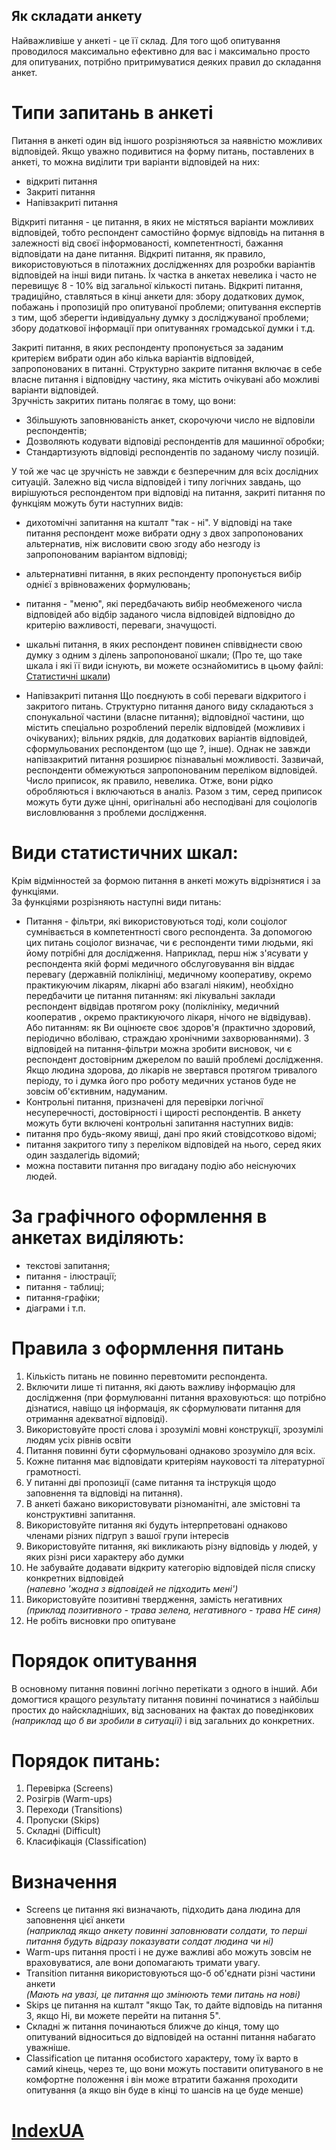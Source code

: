  ## Як складати анкету

Найважливіше у анкеті - це її склад. Для того щоб опитування проводилося максимально ефективно для вас і максимально просто для опитуваних, потрібно притримуватися деяких правил до складання анкет.

# Типи запитань в анкеті
Питання в анкеті один від іншого розрізняються за наявністю можливих відповідей. Якщо уважно подивитися на форму питань, поставлених в анкеті, то можна виділити три варіанти відповідей на них:
* відкриті питання
* Закриті питання
* Напівзакриті питання  
  
Відкриті питання - це питання, в яких не містяться варіанти можливих відповідей, тобто респондент самостійно формує відповідь на питання в залежності від своєї інформованості, компетентності, бажання відповідати на дане питання. Відкриті питання, як правило, використовуються в пілотажних дослідженнях для розробки варіантів відповідей на інші види питань. Їх частка в анкетах невелика і часто не перевищує 8 - 10% від загальної кількості питань.
Відкриті питання, традиційно, ставляться в кінці анкети для: збору додаткових думок, побажань і пропозицій про опитуваної проблеми; опитування експертів з тим, щоб зберегти індивідуальну думку з досліджуваної проблеми; збору додаткової інформації при опитуваннях громадської думки і т.д.  
  
Закриті питання, в яких респонденту пропонується за заданим критерієм вибрати один або кілька варіантів відповідей, запропонованих в питанні. Структурно закрите питання включає в себе власне питання і відповідну частину, яка містить очікувані або можливі варіанти відповідей.  
Зручність закритих питань полягає в тому, що вони:
* Збільшують заповнюваність анкет, скорочуючи число не відповіли респондентів;
* Дозволяють кодувати відповіді респондентів для машинної обробки;
* Стандартизують відповіді респондентів по заданому числу позицій.
  
У той же час це зручність не завжди є безперечним для всіх дослідних ситуацій.
Залежно від числа відповідей і типу логічних завдань, що вирішуються респондентом при відповіді на питання, закриті питання по функціям можуть бути наступних видів:  
* дихотомічні запитання на кшталт "так - ні". У відповіді на таке питання респондент може вибрати одну з двох запропонованих альтернатив, ніж висловити свою згоду або незгоду із запропонованим варіантом відповіді;
* альтернативні питання, в яких респонденту пропонується вибір однієї з врівноважених формулювань;
* питання - "меню", які передбачають вибір необмеженого числа відповідей або відбір заданого числа відповідей відповідно до критерію важливості, переваги, значущості.  
* шкальні питання, в яких респондент повинен співвіднести свою думку з одним з ділень запропонованої шкали; (Про те, що таке шкала і які її види існують, ви можете осзнайомитись в цьому файлі: [Статистичні шкали](https://github.com/ip-85/System-Dynamics/blob/master/Theory/Shkaly.md))

* Напівзакриті питання
Що поєднують в собі переваги відкритого і закритого питань. Структурно питання даного виду складаються з спонукальної частини (власне питання); відповідної частини, що містить спеціально розроблений перелік відповідей (можливих і очікуваних); вільних рядків, для додаткових варіантів відповідей, сформульованих респондентом (що ще ?, інше).
Однак не завжди напівзакритий питання розширює пізнавальні можливості. Зазвичай, респонденти обмежуються запропонованим переліком відповідей. Число приписок, як правило, невелика. Отже, вони рідко обробляються і включаються в аналіз. Разом з тим, серед приписок можуть бути дуже цінні, оригінальні або несподівані для соціологів висловлювання з проблеми дослідження.

# Види статистичних шкал:
    
Крім відмінностей за формою питання в анкеті можуть відрізнятися і за функціями.  
За функціями розрізняють наступні види питань:
* Питання - фільтри, які використовуються тоді, коли соціолог сумнівається в компетентності свого респондента. За допомогою цих питань соціолог визначає, чи є респонденти тими людьми, які йому потрібні для дослідження.
Наприклад, перш ніж з'ясувати у респондента якій формі медичного обслуговування він віддає перевагу (державній поліклініці, медичному кооперативу, окремо практикуючим лікарям, лікарні або взагалі ніяким), необхідно передбачити це питання питанням: які лікувальні заклади респондент відвідав протягом року (поліклініку, медичний кооператив , окремо практикуючого лікаря, нічого не відвідував). Або питанням: як Ви оцінюєте своє здоров'я (практично здоровий, періодично вболіваю, страждаю хронічними захворюваннями). З відповідей на питання-фільтри можна зробити висновок, чи є респондент достовірним джерелом по вашій проблемі дослідження.
Якщо людина здорова, до лікарів не звертався протягом тривалого періоду, то і думка його про роботу медичних установ буде не зовсім об'єктивним, надуманим.
* Контрольні питання, призначені для перевірки логічної несуперечності, достовірності і щирості респондентів. В анкету можуть бути включені контрольні запитання наступних видів:
* питання про будь-якому явищі, дані про який стовідсотково відомі;
* питання закритого типу з переліком відповідей на нього, серед яких один заздалегідь відомий;
* можна поставити питання про вигадану подію або неіснуючих людей.
# За графічного оформлення в анкетах виділяють:
* текстові запитання;
* питання - ілюстрації;
* питання - таблиці;
* питання-графіки;
* діаграми і т.п.

# Правила з оформлення питань

1. Кількість питань не повинно перевтомити респондента.
2. Включити лише ті питання, які дають важливу інформацію для дослідження (при формулюванні питання враховуються: що потрібно дізнатися, навіщо ця інформація, як сформулювати питання для отримання адекватної відповіді).
3. Використовуйте прості слова і зрозумілі мовні конструкції, зрозумілі людям усіх рівнів освіти
4. Питання повинні бути сформульовані однаково зрозуміло для всіх.
5. Кожне питання має відповідати критеріям науковості та літературної грамотності.
6. У питанні дві пропозиції (саме питання та інструкція щодо заповнення та відповіді на питання).
7. В анкеті бажано використовувати різноманітні, але змістовні та конструктивні запитання.
8. Використовуйте питання які будуть інтерпретовані однаково членами різних підгруп з вашої групи інтересів
9. Використовуйте питання, які викликають різну відповідь у людей, у яких різні риси характеру або думки
10. Не забувайте додавати відкриту категорію відповідей після списку конкретних відповідей  
*(напевно 'жодна з відповідей не підходить мені')*
11. Використовуйте позитивні твердження, замість негативних  
*(приклад позитивного - трава зелена, негативного - трава НЕ синя)*
12. Не робіть висновки про опитуване

 # Порядок опитування

В основному питання повинні логічно перетікати з одного в інший. Аби домогтися кращого результату
питання повинні починатися з найбільш простих до найскладніших, від заснованих на фактах до поведінкових *(наприклад що б ви зробили в ситуації)* і від загальних до конкретних.

 # Порядок питань:
1. Перевірка (Screens)
2. Розігрів (Warm-ups)
3. Переходи (Transitions)
4. Пропуски (Skips)
5. Складні (Difficult)
6. Класифікація (Classification)

 # Визначення
 * Screens це питання які визначають, підходить дана людина для заповнення цієї анкети  
*(наприклад якщо анкету повинні заповнювати солдати, то перші питання будуть відразу показувати солдат людина чи ні)*
 * Warm-ups питання прості і не дуже важливі або можуть зовсім не враховуватися, але вони допомагають тримати увагу.
 * Transition питання використовуються що-б об'єднати різні частини анкети   
 *(Mають на увазі, це питання що змінюють теми питань на нові)*
 * Skips це питання на кшталт "якщо Так, то дайте відповідь на питання 3, якщо Ні, ви можете перейти на питання 5".
 * Складні ж питання починаються ближче
до кінця, тому що опитуваний відноситься до відповідей на останні питання набагато уважніше.
 * Classification це питання особистого характеру, тому їх варто в самий кінець, через те, що вони можуть поставити опитуваного в не комфортне положення і він може втратити бажання проходити опитування (а якщо він буде в кінці то шансів на це буде менше)

# [IndexUA](https://github.com/ip-85/System-Dynamics/blob/master/Theory/IndexUA.md)
